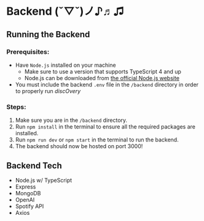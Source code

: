 # Backend (ˇ▽ˇ)ノ♪♬♫

## Running the Backend

### Prerequisites:

- Have `Node.js` installed on your machine
    - Make sure to use a version that supports TypeScript 4 and up
    - Node.js can be downloaded
      from [the official Node.js website](https://nodejs.org/)
- You must include the backend `.env` file in the `/backend` directory in order to properly run _discOvery_

### Steps:

1. Make sure you are in the `/backend` directory.
2. Run `npm install` in the terminal to ensure all the required packages are installed.
3. Run `npm run dev` or `npm start` in the terminal to run the backend.
4. The backend should now be hosted on port 3000!

## Backend Tech

- Node.js w/ TypeScript
- Express
- MongoDB
- OpenAI
- Spotify API
- Axios